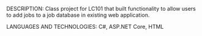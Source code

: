 DESCRIPTION: Class project for LC101 that built functionality to allow users to add jobs to a job database in existing web application.

LANGUAGES AND TECHNOLOGIES: C#, ASP.NET Core, HTML

